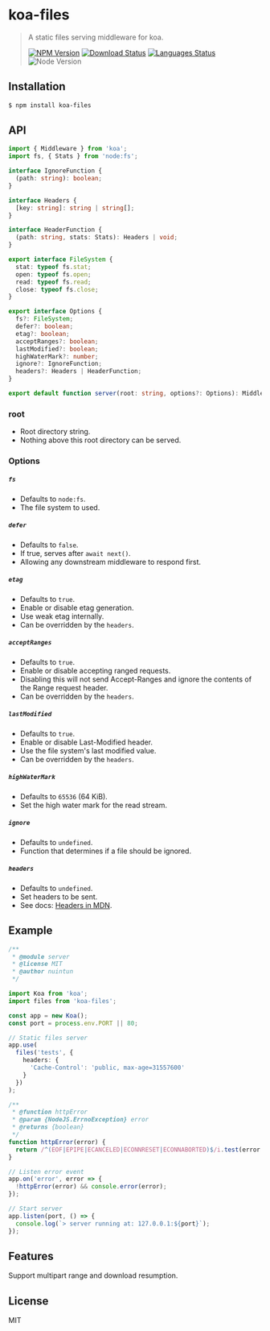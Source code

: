 # koa-files

<!-- prettier-ignore -->
> A static files serving middleware for koa.
>
> [![NPM Version][npm-image]][npm-url]
> [![Download Status][download-image]][npm-url]
> [![Languages Status][languages-image]][github-url]
> ![Node Version][node-image]

## Installation

```bash
$ npm install koa-files
```

## API

```ts
import { Middleware } from 'koa';
import fs, { Stats } from 'node:fs';

interface IgnoreFunction {
  (path: string): boolean;
}

interface Headers {
  [key: string]: string | string[];
}

interface HeaderFunction {
  (path: string, stats: Stats): Headers | void;
}

export interface FileSystem {
  stat: typeof fs.stat;
  open: typeof fs.open;
  read: typeof fs.read;
  close: typeof fs.close;
}

export interface Options {
  fs?: FileSystem;
  defer?: boolean;
  etag?: boolean;
  acceptRanges?: boolean;
  lastModified?: boolean;
  highWaterMark?: number;
  ignore?: IgnoreFunction;
  headers?: Headers | HeaderFunction;
}

export default function server(root: string, options?: Options): Middleware;
```

### root

- Root directory string.
- Nothing above this root directory can be served.

### Options

##### `fs`

- Defaults to `node:fs`.
- The file system to used.

##### `defer`

- Defaults to `false`.
- If true, serves after `await next()`.
- Allowing any downstream middleware to respond first.

##### `etag`

- Defaults to `true`.
- Enable or disable etag generation.
- Use weak etag internally.
- Can be overridden by the `headers`.

##### `acceptRanges`

- Defaults to `true`.
- Enable or disable accepting ranged requests.
- Disabling this will not send Accept-Ranges and ignore the contents of the Range request header.
- Can be overridden by the `headers`.

##### `lastModified`

- Defaults to `true`.
- Enable or disable Last-Modified header.
- Use the file system's last modified value.
- Can be overridden by the `headers`.

##### `highWaterMark`

- Defaults to `65536` (64 KiB).
- Set the high water mark for the read stream.

##### `ignore`

- Defaults to `undefined`.
- Function that determines if a file should be ignored.

##### `headers`

- Defaults to `undefined`.
- Set headers to be sent.
- See docs: [Headers in MDN](https://developer.mozilla.org/en-US/docs/Web/HTTP/Headers).

## Example

```ts
/**
 * @module server
 * @license MIT
 * @author nuintun
 */

import Koa from 'koa';
import files from 'koa-files';

const app = new Koa();
const port = process.env.PORT || 80;

// Static files server
app.use(
  files('tests', {
    headers: {
      'Cache-Control': 'public, max-age=31557600'
    }
  })
);

/**
 * @function httpError
 * @param {NodeJS.ErrnoException} error
 * @returns {boolean}
 */
function httpError(error) {
  return /^(EOF|EPIPE|ECANCELED|ECONNRESET|ECONNABORTED)$/i.test(error.code);
}

// Listen error event
app.on('error', error => {
  !httpError(error) && console.error(error);
});

// Start server
app.listen(port, () => {
  console.log(`> server running at: 127.0.0.1:${port}`);
});
```

## Features

Support multipart range and download resumption.

## License

MIT

[npm-image]: https://img.shields.io/npm/v/koa-files.svg?style=flat-square
[npm-url]: https://www.npmjs.org/package/koa-files
[download-image]: https://img.shields.io/npm/dm/koa-files.svg?style=flat-square
[languages-image]: https://img.shields.io/github/languages/top/nuintun/koa-files?style=flat-square
[github-url]: https://github.com/nuintun/koa-files
[node-image]: https://img.shields.io/node/v/koa-files.svg?style=flat-square
